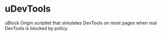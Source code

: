 # uDevTools
uBlock Origin scriptlet that simulates DevTools on most pages when real DevTools is blocked by policy.
